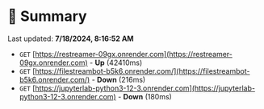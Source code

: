 # 📖 Summary
Last updated: **7/18/2024, 8:16:52 AM**

- `GET` [https://restreamer-09gx.onrender.com](https://restreamer-09gx.onrender.com) - **Up** (42410ms)
- `GET` [https://filestreambot-b5k6.onrender.com/](https://filestreambot-b5k6.onrender.com/) - **Down** (216ms)
- `GET` [https://jupyterlab-python3-12-3.onrender.com](https://jupyterlab-python3-12-3.onrender.com) - **Down** (180ms)
